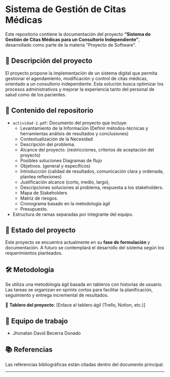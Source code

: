 # Sistema de Gestión de Citas Médicas

Este repositorio contiene la documentación del proyecto **“Sistema de Gestión de Citas Médicas para un Consultorio Independiente”**, desarrollado como parte de la materia "Proyecto de Software".

## 📝 Descripción del proyecto

El proyecto propone la implementación de un sistema digital que permita gestionar el agendamiento, modificación y control de citas médicas, orientado a un consultorio independiente. Esta solución busca optimizar los procesos administrativos y mejorar la experiencia tanto del personal de salud como de los pacientes.

## 📄 Contenido del repositorio

- `actividad-2.pdf`: Documento del proyecto que incluye:
    - Levantamiento de la Información (Definir métodos-técnicas y herramientas análisis de resultados y conclusiones)
    - Contextualización de la Necesidad
    - Descripción del problema.
    - Alcance del proyecto. (restricciones, criterios de aceptación del proyecto)
    - Posibles soluciones Diagramas de flujo
    - Objetivos. (general y específicos)
    - Introducción (calidad de resultados, comunicación clara y ordenada, plantea reflexiones)
    - Justificación alcance (corto, medio, largo),
    - Descripciones soluciones al problema, respuesta a los stakeholders.
    - Mapa de Stakeholders
    - Matriz de riesgos.
    - Cronograma basado en la metodología ágil
    - Presupuesto.
- Estructura de ramas separadas por integrante del equipo.

## 🚧 Estado del proyecto

Este proyecto se encuentra actualmente en su **fase de formulación** y documentación. A futuro se contemplará el desarrollo del sistema según los requerimientos planteados.

## 🛠 Metodología

Se utiliza una metodología ágil basada en tableros con historias de usuario. Las tareas se organizan en sprints cortos para facilitar la planificación, seguimiento y entrega incremental de resultados.

🔗 **Tablero del proyecto**: [Enlace al tablero ágil (Trello, Notion, etc.)]

## 👥 Equipo de trabajo

- Jhonatan David Becerra Donado 

## 📚 Referencias

Las referencias bibliográficas están citadas dentro del documento principal.

---